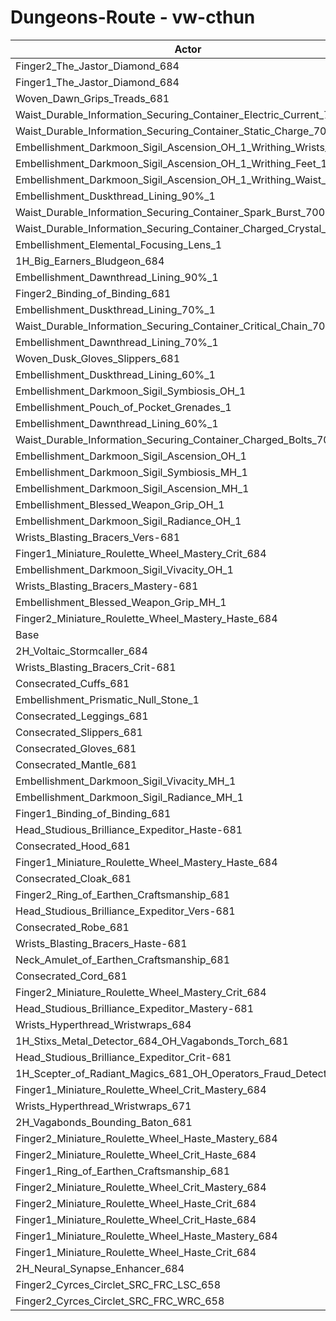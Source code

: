# Dungeons-Route - vw-cthun
| Actor | DPS | Increase |
|---|:---:|:---:|
|Finger2_The_Jastor_Diamond_684|2955240|1.13%|
|Finger1_The_Jastor_Diamond_684|2949689|0.94%|
|Woven_Dawn_Grips_Treads_681|2949466|0.93%|
|Waist_Durable_Information_Securing_Container_Electric_Current_700|2946946|0.84%|
|Waist_Durable_Information_Securing_Container_Static_Charge_700|2945553|0.79%|
|Embellishment_Darkmoon_Sigil_Ascension_OH_1_Writhing_Wrists_1|2943904|0.74%|
|Embellishment_Darkmoon_Sigil_Ascension_OH_1_Writhing_Feet_1|2943676|0.73%|
|Embellishment_Darkmoon_Sigil_Ascension_OH_1_Writhing_Waist_1|2939924|0.60%|
|Embellishment_Duskthread_Lining_90%_1|2939739|0.59%|
|Waist_Durable_Information_Securing_Container_Spark_Burst_700|2939597|0.59%|
|Waist_Durable_Information_Securing_Container_Charged_Crystal_700|2939286|0.58%|
|Embellishment_Elemental_Focusing_Lens_1|2938852|0.56%|
|1H_Big_Earners_Bludgeon_684|2938307|0.55%|
|Embellishment_Dawnthread_Lining_90%_1|2937810|0.53%|
|Finger2_Binding_of_Binding_681|2937406|0.52%|
|Embellishment_Duskthread_Lining_70%_1|2935012|0.43%|
|Waist_Durable_Information_Securing_Container_Critical_Chain_700|2934694|0.42%|
|Embellishment_Dawnthread_Lining_70%_1|2933878|0.39%|
|Woven_Dusk_Gloves_Slippers_681|2932973|0.36%|
|Embellishment_Duskthread_Lining_60%_1|2932447|0.35%|
|Embellishment_Darkmoon_Sigil_Symbiosis_OH_1|2932433|0.34%|
|Embellishment_Pouch_of_Pocket_Grenades_1|2931524|0.31%|
|Embellishment_Dawnthread_Lining_60%_1|2931441|0.31%|
|Waist_Durable_Information_Securing_Container_Charged_Bolts_700|2931349|0.31%|
|Embellishment_Darkmoon_Sigil_Ascension_OH_1|2931015|0.30%|
|Embellishment_Darkmoon_Sigil_Symbiosis_MH_1|2928966|0.23%|
|Embellishment_Darkmoon_Sigil_Ascension_MH_1|2927577|0.18%|
|Embellishment_Blessed_Weapon_Grip_OH_1|2927127|0.16%|
|Embellishment_Darkmoon_Sigil_Radiance_OH_1|2923642|0.04%|
|Wrists_Blasting_Bracers_Vers-681|2923613|0.04%|
|Finger1_Miniature_Roulette_Wheel_Mastery_Crit_684|2923611|0.04%|
|Embellishment_Darkmoon_Sigil_Vivacity_OH_1|2923371|0.03%|
|Wrists_Blasting_Bracers_Mastery-681|2923329|0.03%|
|Embellishment_Blessed_Weapon_Grip_MH_1|2923325|0.03%|
|Finger2_Miniature_Roulette_Wheel_Mastery_Haste_684|2922694|0.01%|
|Base|2922354|0.00%|
|2H_Voltaic_Stormcaller_684|2921599|-0.03%|
|Wrists_Blasting_Bracers_Crit-681|2921010|-0.05%|
|Consecrated_Cuffs_681|2920874|-0.05%|
|Embellishment_Prismatic_Null_Stone_1|2920713|-0.06%|
|Consecrated_Leggings_681|2920558|-0.06%|
|Consecrated_Slippers_681|2920546|-0.06%|
|Consecrated_Gloves_681|2920460|-0.06%|
|Consecrated_Mantle_681|2920423|-0.07%|
|Embellishment_Darkmoon_Sigil_Vivacity_MH_1|2920201|-0.07%|
|Embellishment_Darkmoon_Sigil_Radiance_MH_1|2920073|-0.08%|
|Finger1_Binding_of_Binding_681|2919212|-0.11%|
|Head_Studious_Brilliance_Expeditor_Haste-681|2919185|-0.11%|
|Consecrated_Hood_681|2919163|-0.11%|
|Finger1_Miniature_Roulette_Wheel_Mastery_Haste_684|2918960|-0.12%|
|Consecrated_Cloak_681|2918515|-0.13%|
|Finger2_Ring_of_Earthen_Craftsmanship_681|2918430|-0.13%|
|Head_Studious_Brilliance_Expeditor_Vers-681|2918380|-0.14%|
|Consecrated_Robe_681|2918264|-0.14%|
|Wrists_Blasting_Bracers_Haste-681|2917537|-0.16%|
|Neck_Amulet_of_Earthen_Craftsmanship_681|2917474|-0.17%|
|Consecrated_Cord_681|2916986|-0.18%|
|Finger2_Miniature_Roulette_Wheel_Mastery_Crit_684|2916253|-0.21%|
|Head_Studious_Brilliance_Expeditor_Mastery-681|2915939|-0.22%|
|Wrists_Hyperthread_Wristwraps_684|2915610|-0.23%|
|1H_Stixs_Metal_Detector_684_OH_Vagabonds_Torch_681|2915578|-0.23%|
|Head_Studious_Brilliance_Expeditor_Crit-681|2912096|-0.35%|
|1H_Scepter_of_Radiant_Magics_681_OH_Operators_Fraud_Detector_684|2911707|-0.36%|
|Finger1_Miniature_Roulette_Wheel_Crit_Mastery_684|2906751|-0.53%|
|Wrists_Hyperthread_Wristwraps_671|2905738|-0.57%|
|2H_Vagabonds_Bounding_Baton_681|2903819|-0.63%|
|Finger2_Miniature_Roulette_Wheel_Haste_Mastery_684|2902528|-0.68%|
|Finger2_Miniature_Roulette_Wheel_Crit_Haste_684|2900344|-0.75%|
|Finger1_Ring_of_Earthen_Craftsmanship_681|2899185|-0.79%|
|Finger2_Miniature_Roulette_Wheel_Crit_Mastery_684|2899153|-0.79%|
|Finger2_Miniature_Roulette_Wheel_Haste_Crit_684|2897190|-0.86%|
|Finger1_Miniature_Roulette_Wheel_Crit_Haste_684|2896354|-0.89%|
|Finger1_Miniature_Roulette_Wheel_Haste_Mastery_684|2878700|-1.49%|
|Finger1_Miniature_Roulette_Wheel_Haste_Crit_684|2873392|-1.68%|
|2H_Neural_Synapse_Enhancer_684|2856765|-2.24%|
|Finger2_Cyrces_Circlet_SRC_FRC_LSC_658|2662774|-8.88%|
|Finger2_Cyrces_Circlet_SRC_FRC_WRC_658|2662764|-8.88%|
